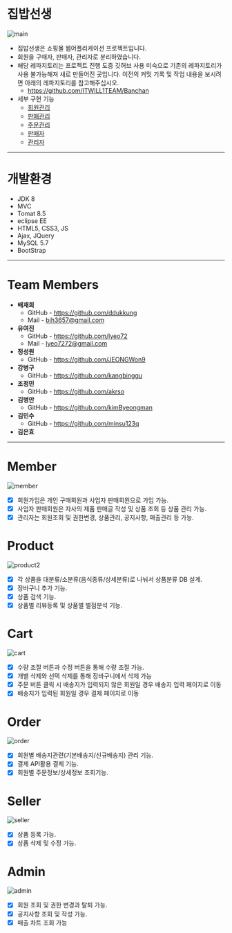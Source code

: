 # 집밥선생
![main](https://user-images.githubusercontent.com/88926356/142715852-62bbe4e5-5649-4a12-8ad9-b2b720c799ea.gif)

* 집밥선생은 쇼핑몰 웹어플리케이션 프로젝트입니다.
* 회원을 구매자, 판매자, 관리자로 분리하였습니다.
* 해당 레파지토리는 프로젝트 진행 도중 깃허브 사용 미숙으로 기존의 레파지토리가 사용 불가능해져 새로 만들어진 곳입니다. 이전의 커밋 기록 및 작업 내용을 보시려면 아래의 레파지토리를 참고해주십시오.
  * https://github.com/ITWILL1TEAM/Banchan
* 세부 구현 기능
    * [회원관리](#member)
    * [판매관리](#product)
    * [주문관리](#order)
    * [판매자](#seller)
    * [관리자](#admin)

***

# 개발환경

  * JDK 8
  * MVC
  * Tomat 8.5
  * eclipse EE
  * HTML5, CSS3, JS
  * Ajax, JQuery
  * MySQL 5.7
  * BootStrap

***
# Team Members
* **배재희**
  * GitHub - https://github.com/ddukkung
  * Mail   - bjh3657@gmail.com
* **유여진**
  * GitHub - https://github.com/lyeo72
  * Mail   - lyeo7272@gmail.com
* **정성원**
  * GitHub - https://github.com/JEONGWon9
* **강병구**
  * GitHub - https://github.com/kangbinggu
* **조정민**
  * GitHub - https://github.com/akrso
* **김병만**
  * GitHub - https://github.com/kimByeongman
* **김민수**
  * GitHub - https://github.com/minsu123q
* **김은효** 

***
# Member
![member](https://user-images.githubusercontent.com/88926356/142716828-18271480-5450-4d52-b8aa-85324195c90a.gif)
- [x] 회원가입은 개인 구매회원과 사업자 판매회원으로 가입 가능.
- [x] 사업자 판매회원은 자사의 제품 판매글 작성 및 상품 조회 등 상품 관리 가능.
- [x] 관리자는 회원조회 및 권한변경, 상품관리, 공지사항, 매출관리 등 가능.

# Product
![product2](https://user-images.githubusercontent.com/88926356/142717270-67d160be-dbc1-426a-8c63-3225161e7f62.gif)
- [x] 각 상품을 대분류/소분류(음식종류/상세분류)로 나눠서 상품분류 DB 설계.
- [x] 장바구니 추가 기능.
- [x] 상품 검색 기능.
- [x] 상품별 리뷰등록 및 상품별 별점분석 기능.

# Cart
![cart](https://user-images.githubusercontent.com/88926356/142717575-6c2ca539-c462-417e-9e84-2315d8f5ba98.gif)
- [x] 수량 조절 버튼과 수정 버튼을 통해 수량 조절 가능.
- [x] 개별 삭제와 선택 삭제를 통해 장바구니에서 삭제 가능
- [x] 주문 버튼 클릭 시 배송지가 입력되지 않은 회원일 경우 배송지 입력 페이지로 이동
- [x] 배송지가 입력된 회원일 경우 결제 페이지로 이동

# Order
![order](https://user-images.githubusercontent.com/88926356/142717772-7ad0c3af-e4da-4e9c-bf4c-2709aa97d669.gif)
- [x] 회원별 배송지관련(기본배송지/신규배송지) 관리 기능.
- [x] 결제 API활용 결제 기능.
- [x] 회원별 주문정보/상세정보 조회기능.

# Seller
![seller](https://user-images.githubusercontent.com/88926356/142717867-9a00e4b1-2895-406f-976a-88d490c9fb8c.gif)
- [x] 상품 등록 가능.
- [x] 상품 삭제 및 수정 가능.

# Admin
![admin](https://user-images.githubusercontent.com/88926356/142717991-348228d6-12ae-4b10-bac8-d9213110bb8b.gif)
- [x] 회원 조회 및 권한 변경과 탈퇴 가능.
- [x] 공지사항 조회 및 작성 가능.
- [x] 매출 차트 조회 가능
